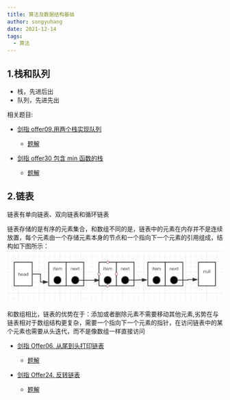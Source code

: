 ```yaml
---
title: 算法及数据结构基础
author: songyuhang
date: 2021-12-14
tags:
  - 算法
---
```


## 1.栈和队列

- 栈，先进后出
- 队列，先进先出

相关题目:

- [剑指 offer09.用两个栈实现队列](https://leetcode-cn.com/problems/yong-liang-ge-zhan-shi-xian-dui-lie-lcof/)

  - [题解](./S001_剑指offer09用两个栈实现队列.html)

- [剑指 offer30 包含 min 函数的栈](https://leetcode-cn.com/problems/bao-han-minhan-shu-de-zhan-lcof/)
  - [题解](./S002_剑指offer30包含min的栈.html)

## 2.链表

链表有单向链表、双向链表和循环链表

链表存储的是有序的元素集合，和数组不同的是，链表中的元素在内存并不是连续放置，每个元素由一个存储元素本身的节点和一个指向下一个元素的引用组成，结构如下图所示：
![链表](../../images/chain.png)

和数组相比，链表的优势在于：添加或者删除元素不需要移动其他元素,劣势在与链表相对于数组结构更复杂，需要一个指向下一个元素的指针，在访问链表中的某个元素也需要从头迭代，而不是像数组一样直接访问

- [剑指 Offer06. 从尾到头打印链表](https://leetcode-cn.com/problems/cong-wei-dao-tou-da-yin-lian-biao-lcof/)

  - [题解](./S003_剑指offer06从尾到头输出链表.html)

- [剑指 Offer24. 反转链表](https://leetcode-cn.com/problems/fan-zhuan-lian-biao-lcof/)
  - [题解](./S004_剑指offer24反转链表.html)
